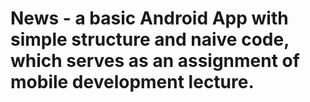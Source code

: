 # News - a basic Android App with simple structure and naive code, which serves as an assignment of mobile development lecture.

